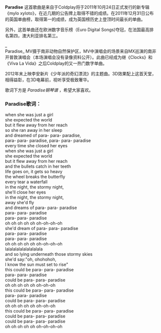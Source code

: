 

**Paradise** 这首歌曲是来自于Coldplay将于2011年10月24日正式发行的新专辑《mylo
xyloto》，在近几期的公告牌上取得不错的成绩。在2011年12月31日公布的英国单曲榜，取得第一的成绩，成为英国榜历史上登顶时间最长的单曲。

  
另外，这首单曲还在欧洲数字音乐榜（Euro Digital Songs)夺冠，在法国最高排名第四，澳大利亚排名第三。

_  
Paradise_
MV摄于南非动物自然保护区，MV中演唱会的场景来自MX巡演的南非开普敦演唱会（本场演唱会没有录像资料公开）。此曲已经成为继《Clocks》和《Viva La
Vida》之后Coldplay的又一热门数字单曲。

  
2012年末上映李安新片《少年派的奇幻漂流》的主题曲。3D效果配上这首天堂，相得益彰，在3D电幕前，视听享受极致奢华。

  
歌词下方是 _Paradise钢琴谱_ ，希望大家喜欢。

### Paradise歌词：

when she was just a girl  
she expected the world  
but it flew away from her reach  
so she ran away in her sleep  
and dreamed of para- para- paradise,  
para- para- paradise, para- para- paradise  
every time she closed her eyes  
when she was just a girl  
she expected the world  
but it flew away from her reach  
and the bullets catch in her teeth  
life goes on, it gets so heavy  
the wheel breaks the butterfly  
every tear a waterfall  
in the night, the stormy night,  
she'll close her eyes  
in the night, the stormy night,  
away she'd fly  
and dreams of para- para- paradise  
para- para- paradise  
para- para- paradise  
oh oh oh oh oh oh-oh-oh-oh  
she'd dream of para- para- paradise  
para- para- paradise  
para- para- paradise  
oh oh oh oh oh oh-oh-oh-oh  
lalalalalalalalalalala  
and so lying underneath those stormy skies  
she'd say:"oh, ohohohoh,  
I know the sun must set to rise"  
this could be para- para- paradise  
para- para- paradise  
could be para- para- paradise  
oh oh oh oh oh oh-oh-oh  
this could be para- para- paradise  
para- para- paradise  
could be para- para- paradise  
oh oh oh oh oh oh-oh-oh  
this could be para- para- paradise  
could be para- para- paradise  
could be para- para- paradise  
oh oh oh oh oh oh-oh-oh-oh

